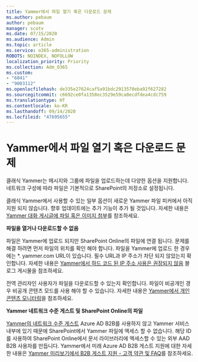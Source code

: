 ```yaml
---
title: Yammer에서 파일 열기 혹은 다운로드 문제
ms.author: pebaum
author: pebaum
manager: scotv
ms.date: 07/15/2020
ms.audience: Admin
ms.topic: article
ms.service: o365-administration
ROBOTS: NOINDEX, NOFOLLOW
localization_priority: Priority
ms.collection: Adm_O365
ms.custom:
- "6041"
- "9003112"
ms.openlocfilehash: de335e27624caf5a91bdc2913570eba92f627282
ms.sourcegitcommit: c6692ce0fa1358ec3529e59ca0ecdfdea4cdc759
ms.translationtype: HT
ms.contentlocale: ko-KR
ms.lasthandoff: 09/14/2020
ms.locfileid: "47695655"
---
```

# <a name="issue-opening-or-downloading-files-in-yammer"></a>Yammer에서 파일 열기 혹은 다운로드 문제

클래식 Yammer는 메시지와 그룹에 파일을 업로드하는데 다양한 옵션을 지원합니다. 네트워크 구성에 따라 파일은 기본적으로 SharePoint의 저장소로 설정됩니다.

클래식 Yammer에서 사용할 수 있는 일부 옵션이 새로운 Yammer 파일 피커에서 아직 지원 되지 않습니다. 향후 업데이트에는 추가 기능이 추가 될 것입니다. 자세한 내용은 [Yammer 대화 게시글에 파일 혹은 이미지 첨부](https://support.microsoft.com/office/attach-a-file-or-image-to-a-yammer-conversation-post-8d2d17f7-8f37-4535-961e-518d751be7e8)를 참조하세요.

**파일을 열거나 다운로드할 수 없음**  

파일은 Yammer에 업로드 되지만 SharePoint Online의 파일에 연결 됩니다. 문제를 해결 하려면 먼저 파일의 위치를 확인 해야 합니다. 파일을 Yammer에 업로드 한 경우에는 *. yammer.com URL이 있습니다. 필수 URL과 IP 주소가 차단 되지 않았는지 확인합니다. 자세한 내용은 [Yammer에서 하드 코드 된 IP 주소 사용은 권장되지 않음](https://techcommunity.microsoft.com/t5/yammer-blog/using-hard-coded-ip-addresses-for-yammer-is-not-recommended/ba-p/276592) 블로그 게시물을 참조하세요.

전역 관리자인 사용자가 파일을 다운로드할 수 있는지 확인합니다. 파일이 비공개인 경우 비공개 콘텐츠 모드를 사용 해야 할 수 있습니다. 자세한 내용은 [Yammer에서 개인 콘텐츠 모니터링](https://docs.microsoft.com/yammer/manage-security-and-compliance/monitor-private-content)을 참조하세요.  

**Yammer 네트워크 수준 게스트 및 SharePoint Online의 파일**  

[Yammer의 네트워크 수준 게스트](https://docs.microsoft.com/yammer/manage-yammer-users/add-block-or-remove-users#invite-guests) Azure AD B2B를 사용하지 않고 Yammer 서비스 내부에 있기 때문에 SharePoint에서 Yammer 파일에 액세스 할 수 없습니다. 해당 ID를 사용하여 SharePoint Online에서 문서 라이브러리에 액세스할 수 있는 외부 AAD B2B 사용자를 만듭니다. Yammer에서 미래 Azure AD B2B 게스트 지원에 대한 자세한 내용은 [Yammer 미리보기에서 B2B 게스트 지원 - 고객 약관 및 FAQ](https://docs.microsoft.com/yammer/get-started-with-yammer/azure-ad-b2b-guests-yammer)를 참조하세요.